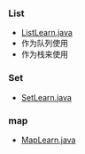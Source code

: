 ### List 
- [ListLearn.java](src%2Fmain%2Fjava%2Forg%2Fexample%2FListLearn.java)
- 作为队列使用
- 作为栈来使用

### Set
- [SetLearn.java](src%2Fmain%2Fjava%2Forg%2Fexample%2FSetLearn.java)

### map
- [MapLearn.java](src%2Fmain%2Fjava%2Forg%2Fexample%2FMapLearn.java)